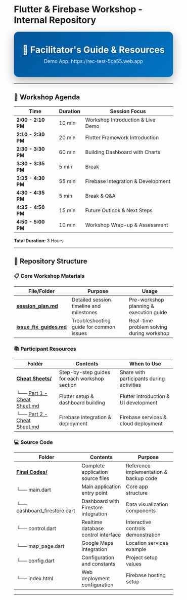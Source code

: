 # Flutter & Firebase Workshop - Internal Repository

<div align="center">
  <div style="background: linear-gradient(135deg, #02569B 0%, #0175C2 100%); 
              padding: 40px 20px; 
              border-radius: 15px; 
              margin: 20px 0; 
              box-shadow: 0 10px 30px rgba(0,0,0,0.3);">
    <h2 style="color: white; 
               font-size: 2em; 
               margin: 0; 
               text-shadow: 2px 2px 4px rgba(0,0,0,0.3);">
      🎯 Facilitator's Guide & Resources
    </h2>
    <p style="color: rgba(255,255,255,0.9); 
              font-size: 1.1em; 
              margin: 10px 0 0 0;">
      Demo App: https://rec-test-5ce55.web.app
    </p>
  </div>
</div>

---

## 📅 Workshop Agenda

| Time | Duration | Session Focus |
|------|----------|---------------|
| **2:00 - 2:10 PM** | 10 min | Workshop Introduction & Live Demo |
| **2:10 - 2:30 PM** | 20 min | Flutter Framework Introduction |
| **2:30 - 3:30 PM** | 60 min | Building Dashboard with Charts |
| **3:30 - 3:35 PM** | 5 min | Break |
| **3:35 - 4:30 PM** | 55 min | Firebase Integration & Development |
| **4:30 - 4:35 PM** | 5 min | Break & Q&A |
| **4:35 - 4:50 PM** | 15 min | Future Outlook & Next Steps |
| **4:50 - 5:00 PM** | 10 min | Workshop Wrap-up & Assessment |

**Total Duration:** 3 Hours

---

## 📁 Repository Structure

### 📋 **Core Workshop Materials**

| File/Folder | Purpose | Usage |
|-------------|---------|-------|
| **[session_plan.md](./session_plan.md)** | Detailed session timeline and milestones | Pre-workshop planning & execution guide |
| **[issue_fix_guides.md](./issue_fix_guides.md)** | Troubleshooting guide for common issues | Real-time problem solving during workshop |

### 📚 **Participant Resources**

| Folder | Contents | When to Use |
|--------|----------|-------------|
| **[Cheat Sheets/](./Cheat%20Sheets/)** | Step-by-step guides for each workshop section | Share with participants during activities |
| └── [Part 1 - Cheat Sheet.md](./Cheat%20Sheets/Part%201%20-%20Cheat%20Sheet.md) | Flutter setup & dashboard building | Flutter introduction & UI development |
| └── [Part 2 - Cheat Sheet.md](./Cheat%20Sheets/Part%202%20-%20Cheat%20Sheet.md) | Firebase integration & deployment | Firebase services & cloud deployment |

### 💻 **Source Code**

| Folder | Contents | Purpose |
|--------|----------|---------|
| **[Final Codes/](./Final%20Codes/)** | Complete application source files | Reference implementation & backup code |
| └── main.dart | Main application entry point | Core app structure |
| └── dashboard_firestore.dart | Dashboard with Firestore integration | Data visualization components |
| └── control.dart | Realtime database control interface | Interactive controls demonstration |
| └── map_page.dart | Google Maps integration | Location services example |
| └── config.dart | Configuration and constants | Project setup values |
| └── index.html | Web deployment configuration | Firebase hosting setup |

---
